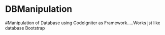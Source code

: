 ﻿# DBManipulation
#Manipulation of Database using CodeIgniter as Framework.....Works jst like database Bootstrap

